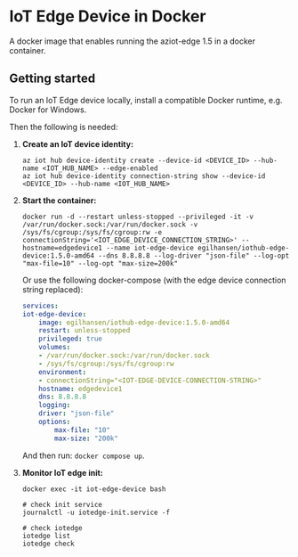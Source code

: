 # IoT Edge Device in Docker
A docker image that enables running the aziot-edge 1.5 in a docker container.

## Getting started

To run an IoT Edge device locally, install a compatible Docker runtime, e.g. Docker for Windows.

Then the following is needed:

1. **Create an IoT device identity:**

    ```shell
    az iot hub device-identity create --device-id <DEVICE_ID> --hub-name <IOT_HUB_NAME> --edge-enabled
    az iot hub device-identity connection-string show --device-id <DEVICE_ID> --hub-name <IOT_HUB_NAME>
    ```

2. **Start the container:**

    ```shell
    docker run -d --restart unless-stopped --privileged -it -v /var/run/docker.sock:/var/run/docker.sock -v /sys/fs/cgroup:/sys/fs/cgroup:rw -e connectionString='<IOT_EDGE_DEVICE_CONNECTION_STRING>' --hostname=edgedevice1 --name iot-edge-device egilhansen/iothub-edge-device:1.5.0-amd64 --dns 8.8.8.8 --log-driver "json-file" --log-opt "max-file=10" --log-opt "max-size=200k"
    ```

    Or use the following docker-compose (with the edge device connection string replaced):

    ```yml
    services:
    iot-edge-device:
        image: egilhansen/iothub-edge-device:1.5.0-amd64
        restart: unless-stopped
        privileged: true
        volumes:
        - /var/run/docker.sock:/var/run/docker.sock
        - /sys/fs/cgroup:/sys/fs/cgroup:rw
        environment:
        - connectionString="<IOT-EDGE-DEVICE-CONNECTION-STRING>"
        hostname: edgedevice1
        dns: 8.8.8.8
        logging:
        driver: "json-file"
        options:
            max-file: "10"
            max-size: "200k"
    ```

    And then run: `docker compose up`.

3. **Monitor IoT edge init:**

    ```shell
    docker exec -it iot-edge-device bash

    # check init service
    journalctl -u iotedge-init.service -f

    # check iotedge
    iotedge list
    iotedge check
    ```
